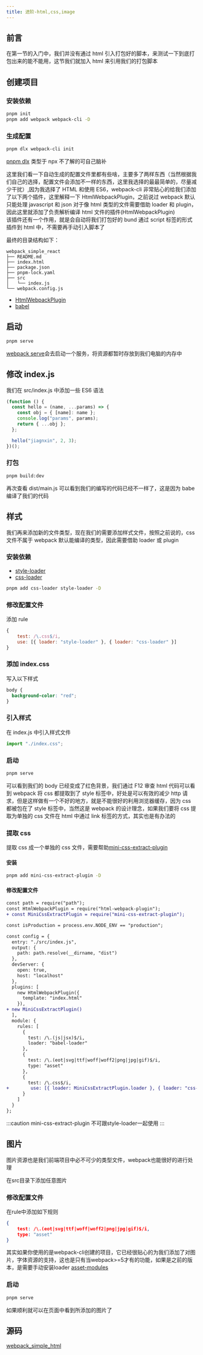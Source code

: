 ```yaml
---
title: 进阶-html,css,image
---
```


## 前言
在第一节的入门中，我们并没有通过 html 引入打包好的脚本，来测试一下到底打包出来的能不能用，这节我们就加入 html 来引用我们的打包脚本

## 创建项目

### 安装依赖

```bash
pnpm init
pnpm add webpack webpack-cli -D
```

### 生成配置

```bash
pnpm dlx webpack-cli init
```

[pnpm dlx](https://pnpm.io/zh/cli/dlx) 类型于 npx 不了解的可自己脑补

这里我们看一下自动生成的配置文件里都有些啥，主要多了两样东西（当然根据我们自己的选择，配置文件会添加不一样的东西，这里我选择的最最简单的，尽量减少干扰）,因为我选择了 HTML 和使用 ES6，webpack-cli 非常贴心的给我们添加了以下两个插件，这里解释一下 HtmlWebpackPlugin，之前说过 webpack 默认只能处理 javascript 和 json 对于像 html 类型的文件需要借助 loader 和 plugin，因此这里就添加了负责解析编译 html 文件的插件(HtmlWebpackPlugin)  
该插件还有一个作用，就是会自动将我们打包好的 bund 通过 script 标签的形式插件到 html 中，不需要再手动引入脚本了

最终的目录结构如下：
```tree
webpack_simple_react
├── README.md
├── index.html
├── package.json
├── pnpm-lock.yaml
├── src
│   └── index.js
└── webpack.config.js
```

- [HtmlWebpackPlugin](https://github.com/jantimon/html-webpack-plugin)
- [babel](https://www.babeljs.cn/)

## 启动

```bash
pnpm serve
```
[webpack serve](https://webpack.docschina.org/configuration/dev-server/)会去启动一个服务，将资源都暂时存放到我们电脑的内存中

## 修改 index.js

我们在 src/index.js 中添加一些 ES6 语法

```js
(function () {
  const hello = (name, ...params) => {
    const obj = { [name]: name };
    console.log("params", params);
    return { ...obj };
  };

  hello("jiagnxin", 2, 3);
})();
```

### 打包

```bash
pnpm build:dev
```

再次查看 dist/main.js 可以看到我们的编写的代码已经不一样了，这是因为 babe 编译了我们的代码

## 样式

我们再来添加新的文件类型，现在我们的需要添加样式文件，按照之前说的，css 文件不属于 webpack 默认能编译的类型，因此需要借助 loader 或 plugin

### 安装依赖

- [style-loader](https://webpack.docschina.org/loaders/style-loader/) 
- [css-loader](https://webpack.docschina.org/loaders/css-loader/)

```bash
pnpm add css-loader style-loader -D
```

### 修改配置文件

添加 rule

```js
{
    test: /\.css$/i,
    use: [{ loader: "style-loader" }, { loader: "css-loader" }]
}
```

### 添加 index.css

写入以下样式

```css
body {
  background-color: "red";
}
```

### 引入样式

在 index.js 中引入样式文件

```js
import "./index.css";
```

### 启动

```bash
pnpm serve
```

可以看到我们的 body 已经变成了红色背景，我们通过 F12 审查 html 代码可以看到 webpack 将 css 都提取到了 style 标签中，好处是可以有效的减少 http 请求，但是这样做有一个不好的地方，就是不能很好的利用浏览器缓存，因为 css 都被包在了 style 标签中，当然这是 webpack 的设计理念，如果我们要将 css 提取为单独的 css 文件在 html 中通过 link 标签的方式，其实也是有办法的

### 提取 css

提取 css 成一个单独的 css 文件，需要帮助[mini-css-extract-plugin](https://github.com/webpack-contrib/mini-css-extract-plugin)

#### 安装

```bash
pnpm add mini-css-extract-plugin -D
```

#### 修改配置文件

```diff
const path = require("path");
const HtmlWebpackPlugin = require("html-webpack-plugin");
+ const MiniCssExtractPlugin = require("mini-css-extract-plugin");

const isProduction = process.env.NODE_ENV == "production";

const config = {
  entry: "./src/index.js",
  output: {
    path: path.resolve(__dirname, "dist")
  },
  devServer: {
    open: true,
    host: "localhost"
  },
  plugins: [
    new HtmlWebpackPlugin({
      template: "index.html"
    }),
+ new MiniCssExtractPlugin()
  ],
  module: {
    rules: [
      {
        test: /\.(js|jsx)$/i,
        loader: "babel-loader"
      },
      {
        test: /\.(eot|svg|ttf|woff|woff2|png|jpg|gif)$/i,
        type: "asset"
      },
      {
        test: /\.css$/i,
+        use: [{ loader: MiniCssExtractPlugin.loader }, { loader: "css-loader" }]
      }
    ]
  }
};
```

:::caution
mini-css-extract-plugin 不可跟style-loader一起使用
:::

## 图片
图片资源也是我们前端项目中必不可少的类型文件，webpack也能很好的进行处理

在src目录下添加任意图片

### 修改配置文件
在rule中添加如下规则
```json
{
    test: /\.(eot|svg|ttf|woff|woff2|png|jpg|gif)$/i,
    type: "asset"
}
```

其实如果你使用的是webpack-cli创建的项目，它已经很贴心的为我们添加了对图片，字体资源的支持，这也是只有当webpack>=5才有的功能，如果是之前的版本，是需要手动安装loader [asset-modules](https://webpack.docschina.org/guides/asset-modules/)

### 启动
```bash
pnpm serve
```

如果顺利就可以在页面中看到所添加的图片了


## 源码
[webpack_simple_html](https://gitee.com/soeasyjx/webpack_simple_html)